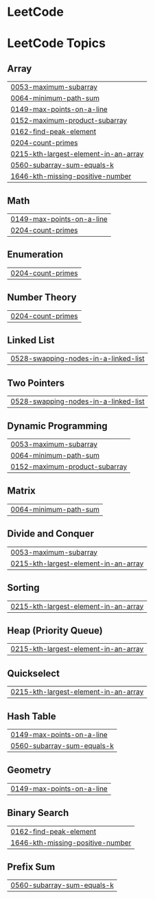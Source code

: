 # LeetCode
<!---LeetCode Topics Start-->
# LeetCode Topics
## Array
|  |
| ------- |
| [0053-maximum-subarray](https://github.com/VarunKumar310/LeetCode/tree/master/0053-maximum-subarray) |
| [0064-minimum-path-sum](https://github.com/VarunKumar310/LeetCode/tree/master/0064-minimum-path-sum) |
| [0149-max-points-on-a-line](https://github.com/VarunKumar310/LeetCode/tree/master/0149-max-points-on-a-line) |
| [0152-maximum-product-subarray](https://github.com/VarunKumar310/LeetCode/tree/master/0152-maximum-product-subarray) |
| [0162-find-peak-element](https://github.com/VarunKumar310/LeetCode/tree/master/0162-find-peak-element) |
| [0204-count-primes](https://github.com/VarunKumar310/LeetCode/tree/master/0204-count-primes) |
| [0215-kth-largest-element-in-an-array](https://github.com/VarunKumar310/LeetCode/tree/master/0215-kth-largest-element-in-an-array) |
| [0560-subarray-sum-equals-k](https://github.com/VarunKumar310/LeetCode/tree/master/0560-subarray-sum-equals-k) |
| [1646-kth-missing-positive-number](https://github.com/VarunKumar310/LeetCode/tree/master/1646-kth-missing-positive-number) |
## Math
|  |
| ------- |
| [0149-max-points-on-a-line](https://github.com/VarunKumar310/LeetCode/tree/master/0149-max-points-on-a-line) |
| [0204-count-primes](https://github.com/VarunKumar310/LeetCode/tree/master/0204-count-primes) |
## Enumeration
|  |
| ------- |
| [0204-count-primes](https://github.com/VarunKumar310/LeetCode/tree/master/0204-count-primes) |
## Number Theory
|  |
| ------- |
| [0204-count-primes](https://github.com/VarunKumar310/LeetCode/tree/master/0204-count-primes) |
## Linked List
|  |
| ------- |
| [0528-swapping-nodes-in-a-linked-list](https://github.com/VarunKumar310/LeetCode/tree/master/0528-swapping-nodes-in-a-linked-list) |
## Two Pointers
|  |
| ------- |
| [0528-swapping-nodes-in-a-linked-list](https://github.com/VarunKumar310/LeetCode/tree/master/0528-swapping-nodes-in-a-linked-list) |
## Dynamic Programming
|  |
| ------- |
| [0053-maximum-subarray](https://github.com/VarunKumar310/LeetCode/tree/master/0053-maximum-subarray) |
| [0064-minimum-path-sum](https://github.com/VarunKumar310/LeetCode/tree/master/0064-minimum-path-sum) |
| [0152-maximum-product-subarray](https://github.com/VarunKumar310/LeetCode/tree/master/0152-maximum-product-subarray) |
## Matrix
|  |
| ------- |
| [0064-minimum-path-sum](https://github.com/VarunKumar310/LeetCode/tree/master/0064-minimum-path-sum) |
## Divide and Conquer
|  |
| ------- |
| [0053-maximum-subarray](https://github.com/VarunKumar310/LeetCode/tree/master/0053-maximum-subarray) |
| [0215-kth-largest-element-in-an-array](https://github.com/VarunKumar310/LeetCode/tree/master/0215-kth-largest-element-in-an-array) |
## Sorting
|  |
| ------- |
| [0215-kth-largest-element-in-an-array](https://github.com/VarunKumar310/LeetCode/tree/master/0215-kth-largest-element-in-an-array) |
## Heap (Priority Queue)
|  |
| ------- |
| [0215-kth-largest-element-in-an-array](https://github.com/VarunKumar310/LeetCode/tree/master/0215-kth-largest-element-in-an-array) |
## Quickselect
|  |
| ------- |
| [0215-kth-largest-element-in-an-array](https://github.com/VarunKumar310/LeetCode/tree/master/0215-kth-largest-element-in-an-array) |
## Hash Table
|  |
| ------- |
| [0149-max-points-on-a-line](https://github.com/VarunKumar310/LeetCode/tree/master/0149-max-points-on-a-line) |
| [0560-subarray-sum-equals-k](https://github.com/VarunKumar310/LeetCode/tree/master/0560-subarray-sum-equals-k) |
## Geometry
|  |
| ------- |
| [0149-max-points-on-a-line](https://github.com/VarunKumar310/LeetCode/tree/master/0149-max-points-on-a-line) |
## Binary Search
|  |
| ------- |
| [0162-find-peak-element](https://github.com/VarunKumar310/LeetCode/tree/master/0162-find-peak-element) |
| [1646-kth-missing-positive-number](https://github.com/VarunKumar310/LeetCode/tree/master/1646-kth-missing-positive-number) |
## Prefix Sum
|  |
| ------- |
| [0560-subarray-sum-equals-k](https://github.com/VarunKumar310/LeetCode/tree/master/0560-subarray-sum-equals-k) |
<!---LeetCode Topics End-->